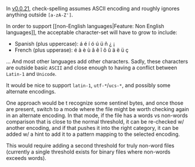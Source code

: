 In [v0.0.21](https://github.com/check-spelling/check-spelling/releases/tag/v0.0.21), check-spelling assumes ASCII encoding and roughly ignores anything outside `[a-zA-Z']`.

In order to support [[non-English languages|Feature: Non English languages]], the acceptable character-set will have to grow to include:
* Spanish (plus uppercase): á é í ó ú ü ñ ¿ ¡
* French (plus upperase): é à è ù â ê î ô û ä ë ü ç

... And most other languages add other characters. Sadly, these characters are outside basic `ASCII` and close enough to having a conflict between `Latin-1` and `Unicode`.

It would be nice to support `latin-1`, `utf-*`/`ucs-*`, and possibly some alternate encodings.

One approach would be t recognize some sentinel bytes, and once those are present, switch to a mode where the file might be worth checking again in an alternate encoding. In that mode, if the file has a words vs non-words comparison that is close to the normal threshold, it can be re-checked w/ another encoding, and if that pushes it into the right category, it can be added w/ a hint to add it to a pattern mapping to the selected encoding.

This would require adding a second threshold for truly non-word files (currently a single threshold exists for binary files where non-words exceeds words).